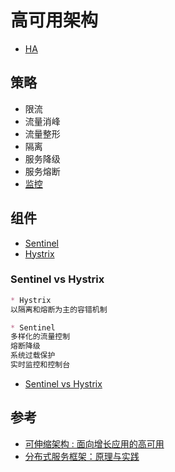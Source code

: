 # 高可用架构

* [HA](HA.md)

## 策略
* 限流
* 流量消峰
* 流量整形
* 隔离
* 服务降级
* 服务熔断
* [监控](monitor/README.md)

## 组件
* [Sentinel](https://github.com/alibaba/Sentinel/wiki/%E4%BB%8B%E7%BB%8D)
* [Hystrix](https://github.com/Netflix/Hystrix)

### Sentinel vs Hystrix
```md
* Hystrix
以隔离和熔断为主的容错机制

* Sentinel
多样化的流量控制
熔断降级
系统过载保护
实时监控和控制台
```
* [Sentinel vs Hystrix](https://www.jianshu.com/p/d1f22a555065)

## 参考
* [可伸缩架构 : 面向增长应用的高可用](https://github.com/SunnnyChan/SunnnyChan.github.io/blob/master/post/readme/reading/arch/scalable_arch/README.md)
* [分布式服务框架：原理与实践](https://github.com/SunnnyChan/SunnnyChan.github.io/blob/master/post/readme/reading/arch/DS-Service-Framework/README.md)